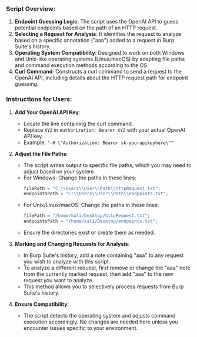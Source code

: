 ### Script Overview:
1. **Endpoint Guessing Logic**: The script uses the OpenAI API to guess potential endpoints based on the path of an HTTP request.
2. **Selecting a Request for Analysis**: It identifies the request to analyze based on a specific annotation ("aaa") added to a request in Burp Suite's history.
3. **Operating System Compatibility**: Designed to work on both Windows and Unix-like operating systems (Linux/macOS) by adapting file paths and command execution methods according to the OS.
4. **Curl Command**: Constructs a curl command to send a request to the OpenAI API, including details about the HTTP request path for endpoint guessing.

### Instructions for Users:
1. **Add Your OpenAI API Key**:
   - Locate the line containing the curl command.
   - Replace `XYZ` in `Authorization: Bearer XYZ` with your actual OpenAI API key.
   - Example: `"-H \"Authorization: Bearer sk-yourapikeyhere\""`

2. **Adjust the File Paths**:
   - The script writes output to specific file paths, which you may need to adjust based on your system.
   - For Windows: Change the paths in these lines:
     ```java
     filePath = "C:\\Users\\User\\Path\\httpRequest.txt";
     endpointsPath = "C:\\Users\\User\\Path\\endpoints.txt";
     ```
   - For Unix/Linux/macOS: Change the paths in these lines:
     ```java
     filePath = "/home/kali/Desktop/httpRequest.txt";
     endpointsPath = "/home/kali/Desktop/endpoints.txt";
     ```
   - Ensure the directories exist or create them as needed.

3. **Marking and Changing Requests for Analysis**:
   - In Burp Suite's history, add a note containing "aaa" to any request you wish to analyze with this script.
   - To analyze a different request, first remove or change the "aaa" note from the currently marked request, then add "aaa" to the new request you want to analyze.
   - This method allows you to selectively process requests from Burp Suite's history.

4. **Ensure Compatibility**:
   - The script detects the operating system and adjusts command execution accordingly. No changes are needed here unless you encounter issues specific to your environment.


